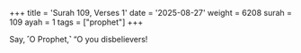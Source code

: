 +++
title = 'Surah 109, Verses 1'
date = '2025-08-27'
weight = 6208
surah = 109
ayah = 1
tags = ["prophet"]
+++

Say, ˹O Prophet,˺ “O you disbelievers!